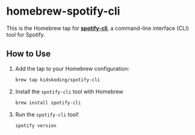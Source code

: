 # homebrew-spotify-cli

This is the Homebrew tap for [**spotify-cli**](https://github.com/kidskoding/spotify-cli), a command-line interface (CLI) tool for Spotify.

## How to Use

1. Add the tap to your Homebrew configuration:

   ```bash
   brew tap kidskoding/spotify-cli
   ```

2. Install the `spotify-cli` tool with Homebrew

   ```bash
   brew install spotify-cli
   ```

3. Run the `spotify-cli` tool!

   ```bash
   spotify version
   ```
